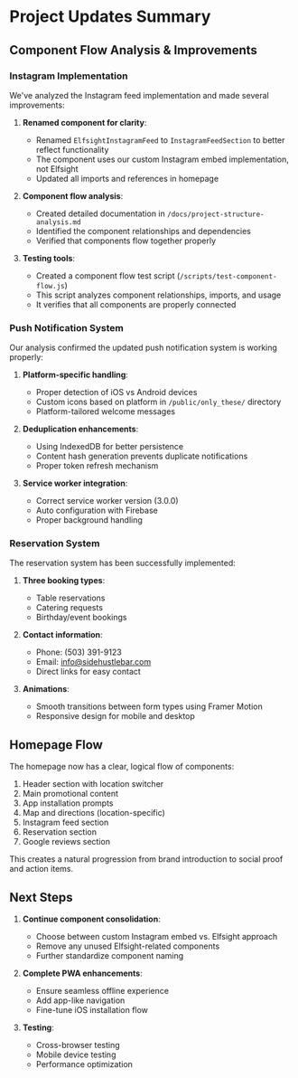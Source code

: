 # Project Updates Summary

## Component Flow Analysis & Improvements

### Instagram Implementation

We've analyzed the Instagram feed implementation and made several improvements:

1. **Renamed component for clarity**:
   - Renamed `ElfsightInstagramFeed` to `InstagramFeedSection` to better reflect functionality
   - The component uses our custom Instagram embed implementation, not Elfsight
   - Updated all imports and references in homepage

2. **Component flow analysis**:
   - Created detailed documentation in `/docs/project-structure-analysis.md`
   - Identified the component relationships and dependencies
   - Verified that components flow together properly

3. **Testing tools**:
   - Created a component flow test script (`/scripts/test-component-flow.js`)
   - This script analyzes component relationships, imports, and usage
   - It verifies that all components are properly connected

### Push Notification System

Our analysis confirmed the updated push notification system is working properly:

1. **Platform-specific handling**:
   - Proper detection of iOS vs Android devices
   - Custom icons based on platform in `/public/only_these/` directory
   - Platform-tailored welcome messages

2. **Deduplication enhancements**:
   - Using IndexedDB for better persistence
   - Content hash generation prevents duplicate notifications
   - Proper token refresh mechanism

3. **Service worker integration**:
   - Correct service worker version (3.0.0)
   - Auto configuration with Firebase
   - Proper background handling

### Reservation System

The reservation system has been successfully implemented:

1. **Three booking types**:
   - Table reservations
   - Catering requests
   - Birthday/event bookings

2. **Contact information**:
   - Phone: (503) 391-9123
   - Email: info@sidehustlebar.com
   - Direct links for easy contact

3. **Animations**:
   - Smooth transitions between form types using Framer Motion
   - Responsive design for mobile and desktop

## Homepage Flow

The homepage now has a clear, logical flow of components:

1. Header section with location switcher
2. Main promotional content
3. App installation prompts
4. Map and directions (location-specific)
5. Instagram feed section
6. Reservation section
7. Google reviews section

This creates a natural progression from brand introduction to social proof and action items.

## Next Steps

1. **Continue component consolidation**:
   - Choose between custom Instagram embed vs. Elfsight approach
   - Remove any unused Elfsight-related components
   - Further standardize component naming

2. **Complete PWA enhancements**:
   - Ensure seamless offline experience
   - Add app-like navigation
   - Fine-tune iOS installation flow

3. **Testing**:
   - Cross-browser testing
   - Mobile device testing
   - Performance optimization